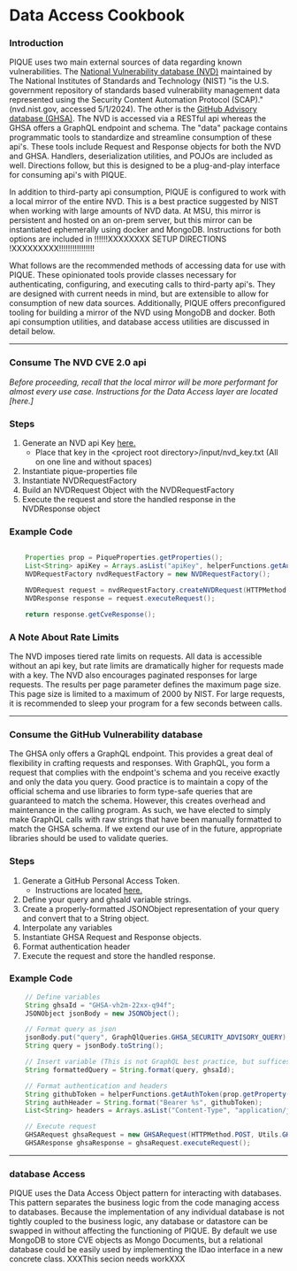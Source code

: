 # Data Access Cookbook


### Introduction
PIQUE uses two main external sources of data regarding known vulnerabilities.
The [National Vulnerability database (NVD)](https://nvd.nist.gov/) maintained
by The National Institutes of Standards and Technology (NIST) "is the U.S. government
repository of standards based vulnerability management data represented using the Security
Content Automation Protocol (SCAP)." (nvd.nist.gov, accessed 5/1/2024). The other is the
[GitHub Advisory database (GHSA)](https://github.com/github/advisory-database). The NVD is
accessed via a RESTful api whereas the GHSA offers a GraphQL endpoint and schema. The "data"
package contains programmatic tools to standardize and streamline consumption of these api's.
These tools include Request and Response objects for both the NVD and GHSA. Handlers, deserialization
utilities, and POJOs are included as well. Directions follow, but this is designed to be a plug-and-play
interface for consuming api's with PIQUE.

In addition to third-party api consumption, PIQUE is configured to work with a local mirror of
the entire NVD. This is a best practice suggested by NIST when working with large amounts of NVD data.
At MSU, this mirror is persistent and hosted on an on-prem server, but this mirror can be instantiated
ephemerally using docker and MongoDB. Instructions for both options are included in !!!!!!XXXXXXXX SETUP DIRECTIONS !XXXXXXXXX!!!!!!!!!!!!!!!!

What follows are the recommended methods of accessing data for use with PIQUE. These opinionated tools
provide classes necessary for authenticating, configuring, and executing calls to third-party
api's. They are designed with current needs in mind, but are extensible to allow for consumption
of new data sources. Additionally, PIQUE offers preconfigured tooling for building a mirror of the
NVD using MongoDB and docker. Both api consumption utilities, and database access utilities are
discussed in detail below.

----------

### Consume The NVD CVE 2.0 api
_Before proceeding, recall that the local mirror will be more performant for almost every use case.
Instructions for the Data Access layer are located [here.]_

### Steps
1. Generate an NVD api Key [here.](https://nvd.nist.gov/developers/request-an-api-key)
   * Place that key in the \<project root directory>/input/nvd_key.txt (All on one line and without spaces)
2. Instantiate pique-properties file
3. Instantiate NVDRequestFactory
4. Build an NVDRequest Object with the NVDRequestFactory
5. Execute the request and store the handled response in the NVDResponse object

### Example Code
```java

    Properties prop = PiqueProperties.getProperties();
    List<String> apiKey = Arrays.asList("apiKey", helperFunctions.getAuthToken(prop.getProperty("nvd-api-key-path")));
    NVDRequestFactory nvdRequestFactory = new NVDRequestFactory();

    NVDRequest request = nvdRequestFactory.createNVDRequest(HTTPMethod.GET, Utils.NVD_BASE_URI, apiKey, START_INDEX, RESULTS_PER_PAGE);
    NVDResponse response = request.executeRequest();

    return response.getCveResponse();
```
### A Note About Rate Limits
The NVD imposes tiered rate limits on requests. All data is accessible without an api key, but
rate limits are dramatically higher for requests made with a key. The NVD also encourages paginated
responses for large requests. The results per page parameter defines the maximum page size. This page
size is limited to a maximum of 2000 by NIST. For large requests, it is recommended to sleep your program
for a few seconds between calls.

----------

### Consume the GitHub Vulnerability database
The GHSA only offers a GraphQL endpoint. This provides a great deal of flexibility in crafting requests and
responses. With GraphQL, you form a request that complies with the endpoint's schema and you receive exactly and
only the data you query. Good practice is to maintain a copy of the official schema and use libraries to
form type-safe queries that are guaranteed to match the schema. However, this creates overhead and maintenance
in the calling program. As such, we have elected to simply make GraphQL calls with raw strings that have been
manually formatted to match the GHSA schema. If we extend our use of in the future, appropriate libraries should
be used to validate queries.

### Steps
1. Generate a GitHub Personal Access Token.
   * Instructions are located [here.](https://docs.github.com/en/authentication/keeping-your-account-and-data-secure/managing-your-personal-access-tokens)
2. Define your query and ghsaId variable strings.
3. Create a properly-formatted JSONObject representation of your query and convert that to a String object.
4. Interpolate any variables
5. Instantiate GHSA Request and Response objects.
6. Format authentication header
7. Execute the request and store the handled response.

### Example Code
```java
    // Define variables
    String ghsaId = "GHSA-vh2m-22xx-q94f";
    JSONObject jsonBody = new JSONObject();

    // Format query as json
    jsonBody.put("query", GraphQlQueries.GHSA_SECURITY_ADVISORY_QUERY);
    String query = jsonBody.toString();

    // Insert variable (This is not GraphQL best practice, but suffices for now)
    String formattedQuery = String.format(query, ghsaId);

    // Format authentication and headers
    String githubToken = helperFunctions.getAuthToken(prop.getProperty("github-token-path"));
    String authHeader = String.format("Bearer %s", githubToken);
    List<String> headers = Arrays.asList("Content-Type", "application/json", "Authorization", authHeader);

    // Execute request
    GHSARequest ghsaRequest = new GHSARequest(HTTPMethod.POST, Utils.GHSA_URI, headers, formattedQuery);
    GHSAResponse ghsaResponse = ghsaRequest.executeRequest();
```
----------

### database Access
PIQUE uses the Data Access Object pattern for interacting with databases. This pattern separates the
business logic from the code managing access to databases. Because the implementation of any individual database
is not tightly coupled to the business logic, any database or datastore can be swapped in without affecting
the functioning of PIQUE. By default we use MongoDB to store CVE objects as Mongo Documents, but a relational
database could be easily used by implementing the IDao interface in a new concrete class. XXXThis secion needs workXXX



